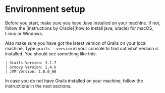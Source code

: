 # Environment setup

Before you start, make sure you have Java installed on your machine. If not, follow the [instructions by Oracle](how to install java, oracle) for macOS, Linux or Windows.

Also make sure you have got the latest version of Grails on your local machine. Type `grails --version` in your console to find out what version is installed. You should see something like this: 

```
| Grails Version: 3.1.7
| Groovy Version: 2.4.6
| JVM Version: 1.8.0_60
```

In case you do not have Grails installed on your machine, follow the instructions in the next sections. 

